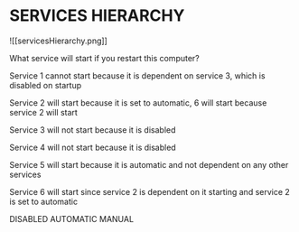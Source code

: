 # SERVICES HIERARCHY

![[servicesHierarchy.png]]

What service will start if you restart this computer?

Service 1 cannot start because it is dependent on service 3, which is disabled on startup

Service 2 will start because it is set to automatic, 6 will start because service 2 will start

Service 3 will not start because it is disabled

Service 4 will not start because it is disabled

Service 5 will start because it is automatic and not dependent on any other services

Service 6 will start since service 2 is dependent on it starting and service 2 is set to automatic

DISABLED
AUTOMATIC
MANUAL